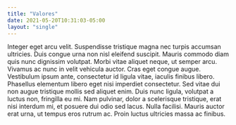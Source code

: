 ```yaml
---
title: "Valores"
date: 2021-05-20T10:31:03-05:00
layout: "single"
---
```


Integer eget arcu velit. Suspendisse tristique magna nec turpis accumsan ultricies. Duis congue urna non nisl eleifend suscipit. Mauris commodo diam quis nunc dignissim volutpat. Morbi vitae aliquet neque, ut semper arcu. Vivamus ac nunc in velit vehicula auctor. Cras eget congue augue. Vestibulum ipsum ante, consectetur id ligula vitae, iaculis finibus libero. Phasellus elementum libero eget nisi imperdiet consectetur. Sed vitae dui non augue tristique mollis sed aliquet enim. Duis nunc ligula, volutpat a luctus non, fringilla eu mi. Nam pulvinar, dolor a scelerisque tristique, erat nisi interdum mi, et posuere dui odio sed lacus. Nulla facilisi. Mauris auctor erat urna, ut tempus eros rutrum ac. Proin luctus ultricies massa ac finibus.